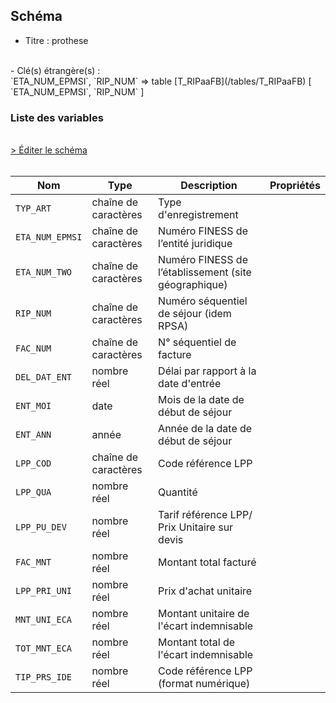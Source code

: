 ## Schéma

- Titre : prothese
<br />
- Clé(s) étrangère(s) : <br />
`ETA_NUM_EPMSI`, `RIP_NUM` => table [T_RIPaaFB](/tables/T_RIPaaFB) [ `ETA_NUM_EPMSI`, `RIP_NUM` ]<br />

### Liste des variables
<br />
<div>
    <a href="https://gitlab.com/healthdatahub/schema-snds/edit/master/schemas/PMSI/PMSI%20RIM-P/T_RIPaaFP.json"  
    arget="_blank" rel="noopener noreferrer">> Éditer le schéma</a>
    <OutboundLink />
</div>
<br />

Nom|Type|Description|Propriétés
-|-|-|-
`TYP_ART`|chaîne de caractères|Type d&#x27;enregistrement||
`ETA_NUM_EPMSI`|chaîne de caractères|Numéro FINESS de l’entité juridique||
`ETA_NUM_TWO`|chaîne de caractères|Numéro FINESS de l’établissement (site géographique)||
`RIP_NUM`|chaîne de caractères|Numéro séquentiel de séjour (idem RPSA)||
`FAC_NUM`|chaîne de caractères|N° séquentiel de facture||
`DEL_DAT_ENT`|nombre réel|Délai par rapport à la date d&#x27;entrée||
`ENT_MOI`|date|Mois de la date de début de séjour||
`ENT_ANN`|année|Année de la date de début de séjour||
`LPP_COD`|chaîne de caractères|Code référence LPP||
`LPP_QUA`|nombre réel|Quantité||
`LPP_PU_DEV`|nombre réel|Tarif référence LPP/ Prix Unitaire sur devis||
`FAC_MNT`|nombre réel|Montant total facturé||
`LPP_PRI_UNI`|nombre réel|Prix d&#x27;achat unitaire||
`MNT_UNI_ECA`|nombre réel|Montant unitaire de l&#x27;écart indemnisable||
`TOT_MNT_ECA`|nombre réel|Montant total de l&#x27;écart indemnisable||
`TIP_PRS_IDE`|nombre réel|Code référence LPP (format numérique)||

